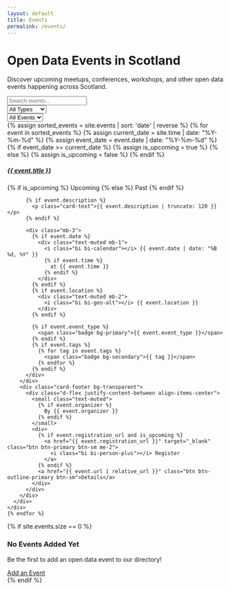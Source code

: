 ```yaml
---
layout: default
title: Events
permalink: /events/
---
```


<div class="container py-5">
  <div class="row">
    <div class="col-12">
      <h1 class="mb-4">Open Data Events in Scotland</h1>
      <p class="lead">Discover upcoming meetups, conferences, workshops, and other open data events happening across Scotland.</p>
    </div>
  </div>
  
  <div class="search-filters">
    <div class="row">
      <div class="col-md-6">
        <input type="text" class="form-control" id="eventSearch" placeholder="Search events...">
      </div>
      <div class="col-md-3">
        <select class="form-select" id="typeFilter">
          <option value="">All Types</option>
          <option value="meetup">Meetup</option>
          <option value="conference">Conference</option>
          <option value="workshop">Workshop</option>
          <option value="hackathon">Hackathon</option>
          <option value="webinar">Webinar</option>
        </select>
      </div>
      <div class="col-md-3">
        <select class="form-select" id="statusFilter">
          <option value="">All Events</option>
          <option value="upcoming">Upcoming</option>
          <option value="past">Past</option>
        </select>
      </div>
    </div>
  </div>
  
  <div class="event-grid" id="eventGrid">
    {% assign sorted_events = site.events | sort: 'date' | reverse %}
    {% for event in sorted_events %}
    {% assign current_date = site.time | date: "%Y-%m-%d" %}
    {% assign event_date = event.date | date: "%Y-%m-%d" %}
    {% if event_date >= current_date %}
      {% assign is_upcoming = true %}
    {% else %}
      {% assign is_upcoming = false %}
    {% endif %}
    <div class="event-card" data-type="{{ event.event_type | default: '' }}" data-status="{% if is_upcoming %}upcoming{% else %}past{% endif %}" data-title="{{ event.title | downcase }}" data-description="{{ event.description | default: '' | downcase }}">
      <div class="card h-100">
        <div class="card-body">
          <div class="d-flex justify-content-between align-items-start mb-2">
            <h5 class="card-title">
              <a href="{{ event.url | relative_url }}" class="text-decoration-none">{{ event.title }}</a>
            </h5>
            {% if is_upcoming %}
              <span class="badge bg-success">Upcoming</span>
            {% else %}
              <span class="badge bg-secondary">Past</span>
            {% endif %}
          </div>
          
          {% if event.description %}
            <p class="card-text">{{ event.description | truncate: 120 }}</p>
          {% endif %}
          
          <div class="mb-3">
            {% if event.date %}
              <div class="text-muted mb-1">
                <i class="bi bi-calendar"></i> {{ event.date | date: "%B %d, %Y" }}
                {% if event.time %}
                  at {{ event.time }}
                {% endif %}
              </div>
            {% endif %}
            {% if event.location %}
              <div class="text-muted mb-2">
                <i class="bi bi-geo-alt"></i> {{ event.location }}
              </div>
            {% endif %}
            
            {% if event.event_type %}
              <span class="badge bg-primary">{{ event.event_type }}</span>
            {% endif %}
            {% if event.tags %}
              {% for tag in event.tags %}
                <span class="badge bg-secondary">{{ tag }}</span>
              {% endfor %}
            {% endif %}
          </div>
        </div>
        <div class="card-footer bg-transparent">
          <div class="d-flex justify-content-between align-items-center">
            <small class="text-muted">
              {% if event.organizer %}
                By {{ event.organizer }}
              {% endif %}
            </small>
            <div>
              {% if event.registration_url and is_upcoming %}
                <a href="{{ event.registration_url }}" target="_blank" class="btn btn-primary btn-sm me-2">
                  <i class="bi bi-person-plus"></i> Register
                </a>
              {% endif %}
              <a href="{{ event.url | relative_url }}" class="btn btn-outline-primary btn-sm">Details</a>
            </div>
          </div>
        </div>
      </div>
    </div>
    {% endfor %}
  </div>
  
  {% if site.events.size == 0 %}
  <div class="row">
    <div class="col-12">
      <div class="card text-center">
        <div class="card-body py-5">
          <i class="bi bi-calendar-event" style="font-size: 4rem; color: #6c757d;"></i>
          <h3 class="mt-3">No Events Added Yet</h3>
          <p class="lead">Be the first to add an open data event to our directory!</p>
          <a href="https://github.com/OpenDataScotland/communities.opendata.scot" class="btn btn-primary">
            <i class="bi bi-plus-circle"></i> Add an Event
          </a>
        </div>
      </div>
    </div>
  </div>
  {% endif %}
</div>

<script>
// Simple search and filter functionality
document.addEventListener('DOMContentLoaded', function() {
  const searchInput = document.getElementById('eventSearch');
  const typeFilter = document.getElementById('typeFilter');
  const statusFilter = document.getElementById('statusFilter');
  const eventCards = document.querySelectorAll('.event-card');
  
  function filterEvents() {
    const searchTerm = searchInput.value.toLowerCase();
    const selectedType = typeFilter.value;
    const selectedStatus = statusFilter.value;
    
    eventCards.forEach(card => {
      const title = card.dataset.title;
      const description = card.dataset.description;
      const type = card.dataset.type;
      const status = card.dataset.status;
      
      const matchesSearch = !searchTerm || title.includes(searchTerm) || description.includes(searchTerm);
      const matchesType = !selectedType || type === selectedType;
      const matchesStatus = !selectedStatus || status === selectedStatus;
      
      card.style.display = matchesSearch && matchesType && matchesStatus ? 'block' : 'none';
    });
  }
  
  searchInput.addEventListener('input', filterEvents);
  typeFilter.addEventListener('change', filterEvents);
  statusFilter.addEventListener('change', filterEvents);
});
</script>